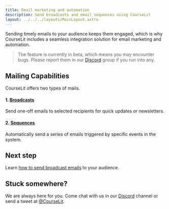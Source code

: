 ```yaml
---
title: Email marketing and automation
description: Send broadcasts and email sequences using CourseLit
layout: ../../../layouts/MainLayout.astro
---
```


Sending timely emails to your audience keeps them engaged, which is why CourseLit includes a seamless integration solution for email marketing and automation.

> The feature is currently in beta, which means you may encounter bugs. Please report them in our <a href="https://discord.com/invite/GR4bQsN" target="_blank">Discord</a> group if you run into any.

## Mailing Capabilities

CourseLit offers two types of mails.

#### 1. [Broadcasts](/en/email-marketing/broadcast-mails)

Send one-off emails to selected recipients for quick updates or newsletters.

#### 2. [Sequences](/en/email-marketing/sequences)

Automatically send a series of emails triggered by specific events in the system.

## Next step

Learn [how to send broadcast emails](/en/email-marketing/broadcast-mails) to your audience.

## Stuck somewhere?

We are always here for you. Come chat with us in our <a href="https://discord.com/invite/GR4bQsN" target="_blank">Discord</a> channel or send a tweet at <a href="https://twitter.com/courselit" target="_blank">@CourseLit</a>.
